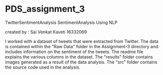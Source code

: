 # PDS_assignment_3
TwitterSentimentAnalysis
SentimentAnalysis Using NLP

created by : Sai Venkat Kaveti     16332069

I worked with a dataset of tweets that were extracted from Twitter. The data is contained within the "Raw Data" folder in the Assignment-3 directory and includes information on the sentiment of the tweets. The readme file explains the various columns in the dataset. The "results" folder contains images generated as a result of the data analysis. The "src" folder contains the source code used in the analysis.
